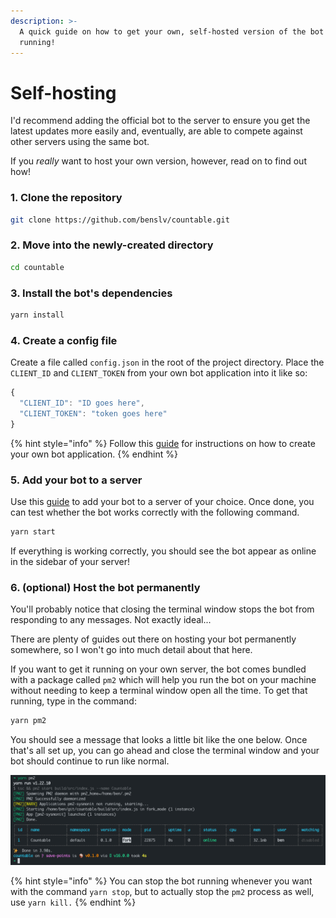 ```yaml
---
description: >-
  A quick guide on how to get your own, self-hosted version of the bot up and
  running!
---
```


# Self-hosting

I'd recommend adding the official bot to the server to ensure you get the latest updates more easily and, eventually, are able to compete against other servers using the same bot.

If you _really_ want to host your own version, however, read on to find out how!

### 1. Clone the repository

```bash
git clone https://github.com/benslv/countable.git
```

### 2. Move into the newly-created directory

```bash
cd countable
```

### 3. Install the bot's dependencies

```bash
yarn install
```

### 4. Create a config file

Create a file called `config.json` in the root of the project directory. Place the `CLIENT_ID` and `CLIENT_TOKEN` from your own bot application into it like so:

```javascript
{
  "CLIENT_ID": "ID goes here",
  "CLIENT_TOKEN": "token goes here"
}
```

{% hint style="info" %}
Follow this [guide](https://discordjs.guide/preparations/setting-up-a-bot-application.html) for instructions on how to create your own bot application.
{% endhint %}

### 5. Add your bot to a server

Use this [guide](https://discordjs.guide/preparations/adding-your-bot-to-servers.html) to add your bot to a server of your choice. Once done, you can test whether the bot works correctly with the following command.

```bash
yarn start
```

If everything is working correctly, you should see the bot appear as online in the sidebar of your server!

### 6. \(optional\) Host the bot permanently

You'll probably notice that closing the terminal window stops the bot from responding to any messages. Not exactly ideal...

There are plenty of guides out there on hosting your bot permanently somewhere, so I won't go into much detail about that here. 

If you want to get it running on your own server, the bot comes bundled with a package called `pm2` which will help you run the bot on your machine without needing to keep a terminal window open all the time. To get that running, type in the command:

```bash
yarn pm2
```

You should see a message that looks a little bit like the one below. Once that's all set up, you can go ahead and close the terminal window and your bot should continue to run like normal.

![](.gitbook/assets/pm2-guide.png)

{% hint style="info" %}
You can stop the bot running whenever you want with the command `yarn stop`, but to actually stop the `pm2` process as well, use `yarn kill.` 
{% endhint %}


